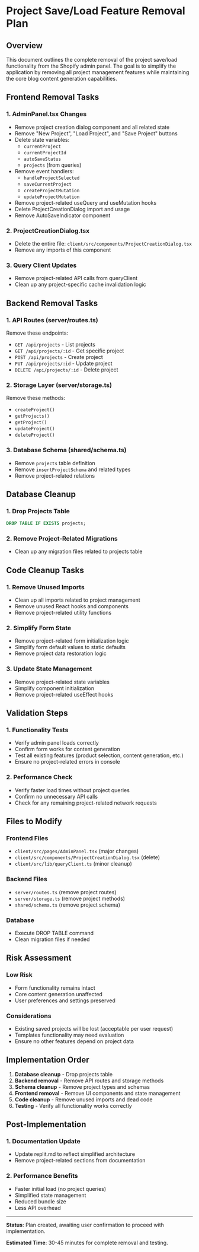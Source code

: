 # Project Save/Load Feature Removal Plan

## Overview
This document outlines the complete removal of the project save/load functionality from the Shopify admin panel. The goal is to simplify the application by removing all project management features while maintaining the core blog content generation capabilities.

## Frontend Removal Tasks

### 1. AdminPanel.tsx Changes
- Remove project creation dialog component and all related state
- Remove "New Project", "Load Project", and "Save Project" buttons
- Delete state variables:
  - `currentProject`
  - `currentProjectId`
  - `autoSaveStatus`
  - `projects` (from queries)
- Remove event handlers:
  - `handleProjectSelected`
  - `saveCurrentProject`
  - `createProjectMutation`
  - `updateProjectMutation`
- Remove project-related useQuery and useMutation hooks
- Delete ProjectCreationDialog import and usage
- Remove AutoSaveIndicator component

### 2. ProjectCreationDialog.tsx
- Delete the entire file: `client/src/components/ProjectCreationDialog.tsx`
- Remove any imports of this component

### 3. Query Client Updates
- Remove project-related API calls from queryClient
- Clean up any project-specific cache invalidation logic

## Backend Removal Tasks

### 1. API Routes (server/routes.ts)
Remove these endpoints:
- `GET /api/projects` - List projects
- `GET /api/projects/:id` - Get specific project
- `POST /api/projects` - Create project
- `PUT /api/projects/:id` - Update project
- `DELETE /api/projects/:id` - Delete project

### 2. Storage Layer (server/storage.ts)
Remove these methods:
- `createProject()`
- `getProjects()`
- `getProject()`
- `updateProject()`
- `deleteProject()`

### 3. Database Schema (shared/schema.ts)
- Remove `projects` table definition
- Remove `insertProjectSchema` and related types
- Remove project-related relations

## Database Cleanup

### 1. Drop Projects Table
```sql
DROP TABLE IF EXISTS projects;
```

### 2. Remove Project-Related Migrations
- Clean up any migration files related to projects table

## Code Cleanup Tasks

### 1. Remove Unused Imports
- Clean up all imports related to project management
- Remove unused React hooks and components
- Remove project-related utility functions

### 2. Simplify Form State
- Remove project-related form initialization logic
- Simplify form default values to static defaults
- Remove project data restoration logic

### 3. Update State Management
- Remove project-related state variables
- Simplify component initialization
- Remove project-related useEffect hooks

## Validation Steps

### 1. Functionality Tests
- Verify admin panel loads correctly
- Confirm form works for content generation
- Test all existing features (product selection, content generation, etc.)
- Ensure no project-related errors in console

### 2. Performance Check
- Verify faster load times without project queries
- Confirm no unnecessary API calls
- Check for any remaining project-related network requests

## Files to Modify

### Frontend Files
- `client/src/pages/AdminPanel.tsx` (major changes)
- `client/src/components/ProjectCreationDialog.tsx` (delete)
- `client/src/lib/queryClient.ts` (minor cleanup)

### Backend Files
- `server/routes.ts` (remove project routes)
- `server/storage.ts` (remove project methods)
- `shared/schema.ts` (remove project schema)

### Database
- Execute DROP TABLE command
- Clean migration files if needed

## Risk Assessment

### Low Risk
- Form functionality remains intact
- Core content generation unaffected
- User preferences and settings preserved

### Considerations
- Existing saved projects will be lost (acceptable per user request)
- Templates functionality may need evaluation
- Ensure no other features depend on project data

## Implementation Order

1. **Database cleanup** - Drop projects table
2. **Backend removal** - Remove API routes and storage methods
3. **Schema cleanup** - Remove project types and schemas
4. **Frontend removal** - Remove UI components and state management
5. **Code cleanup** - Remove unused imports and dead code
6. **Testing** - Verify all functionality works correctly

## Post-Implementation

### 1. Documentation Update
- Update replit.md to reflect simplified architecture
- Remove project-related sections from documentation

### 2. Performance Benefits
- Faster initial load (no project queries)
- Simplified state management
- Reduced bundle size
- Less API overhead

---

**Status**: Plan created, awaiting user confirmation to proceed with implementation.

**Estimated Time**: 30-45 minutes for complete removal and testing.